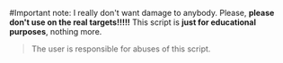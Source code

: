 #Important note:
I really don't want damage to anybody. Please, **please don't use on the real targets!!!!!** This script is **just for educational purposes**, nothing more.
> The user is responsible for abuses of this script.
